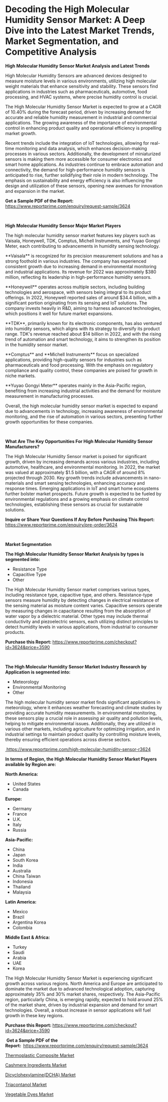 <p><h1>Decoding the High Molecular Humidity Sensor Market: A Deep Dive into the Latest Market Trends, Market Segmentation, and Competitive Analysis</h1></p><p><strong>High Molecular Humidity Sensor Market Analysis and Latest Trends</strong></p>
<p><p>High Molecular Humidity Sensors are advanced devices designed to measure moisture levels in various environments, utilizing high molecular weight materials that enhance sensitivity and stability. These sensors find applications in industries such as pharmaceuticals, automotive, food processing, and HVAC systems, where precise humidity control is crucial. </p><p>The High Molecular Humidity Sensor Market is expected to grow at a CAGR of 10.40% during the forecast period, driven by increasing demand for accurate and reliable humidity measurement in industrial and commercial applications. The growing awareness of the importance of environmental control in enhancing product quality and operational efficiency is propelling market growth. </p><p>Recent trends include the integration of IoT technologies, allowing for real-time monitoring and data analysis, which enhances decision-making processes in various sectors. Additionally, the development of miniaturized sensors is making them more accessible for consumer electronics and smart home applications. As industries continue to embrace automation and connectivity, the demand for high-performance humidity sensors is anticipated to rise, further solidifying their role in modern technology. The emphasis on sustainability and energy efficiency is also influencing the design and utilization of these sensors, opening new avenues for innovation and expansion in the market.</p></p>
<p><strong>Get a Sample PDF of the Report:&nbsp;</strong> <a href="https://www.reportprime.com/enquiry/request-sample/3624">https://www.reportprime.com/enquiry/request-sample/3624</a></p>
<p>&nbsp;</p>
<p><strong>High Molecular Humidity Sensor Major Market Players</strong></p>
<p><p>The high molecular humidity sensor market features key players such as Vaisala, Honeywell, TDK, Comptus, Michell Instruments, and Yuyao Gongyi Meter, each contributing to advancements in humidity sensing technology. </p><p>**Vaisala** is recognized for its precision measurement solutions and has a strong foothold in various industries. The company has experienced consistent growth due to increasing demand in environmental monitoring and industrial applications. Its revenue for 2022 was approximately $380 million, reflecting its leadership in high-performance humidity sensors.</p><p>**Honeywell** operates across multiple sectors, including building technologies and aerospace, with sensors being integral to its product offerings. In 2022, Honeywell reported sales of around $34.4 billion, with a significant portion originating from its sensing and IoT solutions. The company invests heavily in R&D, aiming to harness advanced technologies, which positions it well for future market expansions.</p><p>**TDK**, primarily known for its electronic components, has also ventured into humidity sensors, which aligns with its strategy to diversify its product range. TDK's revenue reached about $14 billion in 2022, and with the rising trend of automation and smart technology, it aims to strengthen its position in the humidity sensor market.</p><p>**Comptus** and **Michell Instruments** focus on specialized applications, providing high-quality sensors for industries such as pharmaceuticals and food processing. With the emphasis on regulatory compliance and quality control, these companies are poised for growth in niche markets. </p><p>**Yuyao Gongyi Meter** operates mainly in the Asia-Pacific region, benefiting from increasing industrial activities and the demand for moisture measurement in manufacturing processes.</p><p>Overall, the high molecular humidity sensor market is expected to expand due to advancements in technology, increasing awareness of environmental monitoring, and the rise of automation in various sectors, presenting further growth opportunities for these companies.</p></p>
<p>&nbsp;</p>
<p><strong>What Are The Key Opportunities For High Molecular Humidity Sensor Manufacturers?</strong></p>
<p><p>The High Molecular Humidity Sensor market is poised for significant growth, driven by increasing demands across various industries, including automotive, healthcare, and environmental monitoring. In 2022, the market was valued at approximately $1.5 billion, with a CAGR of around 8% projected through 2030. Key growth trends include advancements in nano-materials and smart sensing technologies, enhancing accuracy and response times. Emerging applications in IoT and smart home ecosystems further bolster market prospects. Future growth is expected to be fueled by environmental regulations and a growing emphasis on climate control technologies, establishing these sensors as crucial for sustainable solutions.</p></p>
<p><strong>Inquire or Share Your Questions If Any Before Purchasing This Report:</strong> <a href="https://www.reportprime.com/enquiry/pre-order/3624">https://www.reportprime.com/enquiry/pre-order/3624</a></p>
<p>&nbsp;</p>
<p><strong>Market Segmentation</strong></p>
<p><strong>The High Molecular Humidity Sensor Market Analysis by types is segmented into:</strong></p>
<p><ul><li>Resistance Type</li><li>Capacitive Type</li><li>Other</li></ul></p>
<p><p>The High Molecular Humidity Sensor market comprises various types, including resistance type, capacitive type, and others. Resistance-type sensors measure humidity by detecting changes in electrical resistance of the sensing material as moisture content varies. Capacitive sensors operate by measuring changes in capacitance resulting from the absorption of water vapor by a dielectric material. Other types may include thermal conductivity and piezoelectric sensors, each utilizing distinct principles to detect humidity levels in various applications, from industrial to consumer products.</p></p>
<p><strong>Purchase this Report:&nbsp;</strong><a href="https://www.reportprime.com/checkout?id=3624&price=3590">https://www.reportprime.com/checkout?id=3624&price=3590</a></p>
<p>&nbsp;</p>
<p><strong>The High Molecular Humidity Sensor Market Industry Research by Application is segmented into:</strong></p>
<p><ul><li>Meteorology</li><li>Environmental Monitoring</li><li>Other</li></ul></p>
<p><p>The high molecular humidity sensor market finds significant applications in meteorology, where it enhances weather forecasting and climate studies by providing accurate humidity measurements. In environmental monitoring, these sensors play a crucial role in assessing air quality and pollution levels, helping to mitigate environmental issues. Additionally, they are utilized in various other markets, including agriculture for optimizing irrigation, and in industrial settings to maintain product quality by controlling moisture levels, thereby ensuring efficient operations across diverse sectors.</p></p>
<p><a href="https://www.reportprime.com/high-molecular-humidity-sensor-r3624">&nbsp;https://www.reportprime.com/high-molecular-humidity-sensor-r3624</a></p>
<p><strong>In terms of Region, the High Molecular Humidity Sensor Market Players available by Region are:</strong></p>
<p>
    <p> <strong> North America: </strong>
        <ul>
            <li>United States</li>
            <li>Canada</li>
        </ul>
        </p> 
    <p> <strong> Europe: </strong>
        <ul>
            <li>Germany</li>
            <li>France</li>
            <li>U.K.</li>
            <li>Italy</li>
            <li>Russia</li>
        </ul>
        </p> 
    <p> <strong> Asia-Pacific: </strong>
        <ul>
            <li>China</li>
            <li>Japan</li>
            <li>South Korea</li>
            <li>India</li>
            <li>Australia</li>
            <li>China Taiwan</li>
            <li>Indonesia</li>
            <li>Thailand</li>
            <li>Malaysia</li>
        </ul>
        </p> 
    <p> <strong> Latin America: </strong>
        <ul>
            <li>Mexico</li>
            <li>Brazil</li>
            <li>Argentina Korea</li>
            <li>Colombia</li>
        </ul>
        </p> 
    <p> <strong> Middle East & Africa: </strong>
        <ul>
            <li>Turkey</li>
            <li>Saudi</li>
            <li>Arabia</li>
            <li>UAE</li>
            <li>Korea</li>
        </ul>
    </p>
    </p>
<p><p>The High Molecular Humidity Sensor Market is experiencing significant growth across various regions. North America and Europe are anticipated to dominate the market due to advanced technological adoption, capturing approximately 35% and 30% market shares, respectively. The Asia-Pacific region, particularly China, is emerging rapidly, expected to hold around 25% of the market share, driven by industrial expansion and demand for smart technologies. Overall, a robust increase in sensor applications will fuel growth in these key regions.</p></p>
<p><strong>Purchase this Report: </strong><a href="https://www.reportprime.com/checkout?id=3624&price=3590">https://www.reportprime.com/checkout?id=3624&price=3590</a></p>
<p>&nbsp;<strong>Get a Sample PDF of the Report:&nbsp;&nbsp;</strong><a href="https://www.reportprime.com/enquiry/request-sample/3624">https://www.reportprime.com/enquiry/request-sample/3624</a></p>
<p><strong></strong></p>
<p><p><a href="https://issuu.com/reportprime-2/docs/thermoplastic-composite-market-size_30ef1a4029a222">Thermoplastic Composite Market</a></p><p><a href="https://www.linkedin.com/pulse/strategic-market-insights-global-cashmere-ingredients-2024--v3yve?trackingId=1NcDy1OZSseOxFvLN0ASVA%3D%3D">Cashmere Ingredients Market</a></p><p><a href="https://issuu.com/reportprime-2/docs/dicyclohexylaminedcha-market-size-2_cf843848866f83">Dicyclohexylamine(DCHA) Market</a></p><p><a href="https://www.linkedin.com/pulse/triacontanol-market-global-regional-analysis-2024-2031-gk56e?trackingId=RlZ2avkET36D8KI8xUdO%2BQ%3D%3D">Triacontanol Market</a></p><p><a href="https://www.linkedin.com/pulse/what-emerging-market-trends-vegetable-dyes-detailed-overview-r6cge?trackingId=2ghVUXjWTuWxdoieaLiOYA%3D%3D">Vegetable Dyes Market</a></p></p>